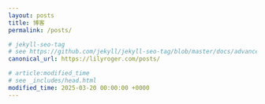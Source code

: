 ```yaml
---
layout: posts
title: 博客
permalink: /posts/

# jekyll-seo-tag
# see https://github.com/jekyll/jekyll-seo-tag/blob/master/docs/advanced-usage.md
canonical_url: https://lilyroger.com/posts/

# article:modified_time
# see _includes/head.html
modified_time: 2025-03-20 00:00:00 +0000
---
```

